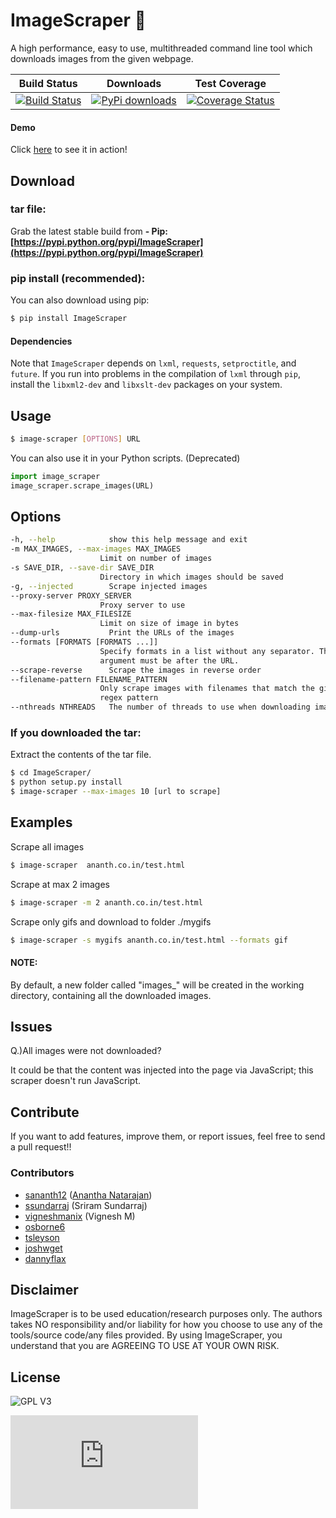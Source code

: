 ImageScraper :page_with_curl:
============
A high performance, easy to use, multithreaded command line tool which downloads images from the given webpage.

| Build Status | Downloads | Test Coverage |
| ------------ | --------- | ------------- |
| [![Build Status](https://travis-ci.org/sananth12/ImageScraper.svg?branch=master)](https://travis-ci.org/sananth12/ImageScraper) | [![PyPi downloads](http://img.shields.io/badge/downloads-30k%20total-blue.svg)](https://pypi.python.org/pypi/ImageScraper) | [![Coverage Status](https://coveralls.io/repos/sananth12/ImageScraper/badge.svg?branch=coverage)](https://coveralls.io/r/sananth12/ImageScraper?branch=coverage) |

#### Demo
Click [here](http://showterm.io/d3aef5bc3f37cd49757d1#fast) to see it in action!

Download
--------
### tar file:
Grab the latest stable build from **- Pip: [https://pypi.python.org/pypi/ImageScraper](https://pypi.python.org/pypi/ImageScraper)** 

### pip install (recommended):
You can also download using pip:
```sh
$ pip install ImageScraper
``` 
#### **Dependencies**
Note that ``ImageScraper`` depends on ``lxml``, ``requests``, ``setproctitle``, and ``future``. 
If you run into problems in the compilation of ``lxml`` through ``pip``, install the ``libxml2-dev`` and ``libxslt-dev`` packages on your system.

Usage
-----
```sh
$ image-scraper [OPTIONS] URL
```


You can also use it in your Python scripts. (Deprecated)
```py
import image_scraper
image_scraper.scrape_images(URL)
```

Options
-------
```sh
-h, --help            show this help message and exit
-m MAX_IMAGES, --max-images MAX_IMAGES
                    Limit on number of images
-s SAVE_DIR, --save-dir SAVE_DIR
                    Directory in which images should be saved
-g, --injected        Scrape injected images
--proxy-server PROXY_SERVER
                    Proxy server to use
--max-filesize MAX_FILESIZE
                    Limit on size of image in bytes
--dump-urls           Print the URLs of the images
--formats [FORMATS [FORMATS ...]]
                    Specify formats in a list without any separator. This
                    argument must be after the URL.
--scrape-reverse      Scrape the images in reverse order
--filename-pattern FILENAME_PATTERN
                    Only scrape images with filenames that match the given
                    regex pattern
--nthreads NTHREADS   The number of threads to use when downloading images.
```

### If you downloaded the tar:
Extract the contents of the tar file.


```sh
$ cd ImageScraper/
$ python setup.py install
$ image-scraper --max-images 10 [url to scrape]

```

Examples
--------

Scrape all images 
```sh
$ image-scraper  ananth.co.in/test.html
```

Scrape at max 2 images
```sh
$ image-scraper -m 2 ananth.co.in/test.html
```

Scrape only gifs and download to folder ./mygifs
```sh
$ image-scraper -s mygifs ananth.co.in/test.html --formats gif
```

#### NOTE:
By default, a new folder called "images_<domain>" will be created in the working directory, containing all the downloaded images.




Issues
------

Q.)All images were not downloaded?

It could be that the content was injected into the page via JavaScript; this scraper doesn't run JavaScript. 
 

Contribute
----------
If you want to add features, improve them, or report issues, feel free to send a pull request!!

### Contributors

- [sananth12](https://github.com/sananth12) ([Anantha Natarajan](http://ananth.co.in))
- [ssundarraj](https://github.com/ssundarraj) (Sriram Sundarraj)
- [vigneshmanix](https://github.com/vigneshmanix) (Vignesh M) 
- [osborne6](https://github.com/osborne6)
- [tsleyson](https://github.com/tsleyson)
- [joshwget](https://github.com/joshwget)
- [dannyflax](https://github.com/dannyflax)

Disclaimer
----------

ImageScraper is to be used education/research purposes only. The authors takes NO responsibility and/or liability for how you choose to use any of the tools/source code/any files provided. By using ImageScraper, you understand that you are AGREEING TO USE AT YOUR OWN RISK.


License
-------
![GPL V3](https://raw.githubusercontent.com/sananth12/ImageScraper/master/images/gpl.png)


[![Analytics](https://ga-beacon.appspot.com/UA-60764448-1/ImageScraper/README.md)](https://github.com/igrigorik/ga-beacon)
